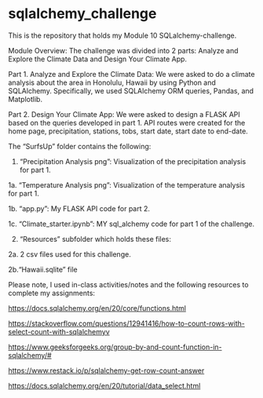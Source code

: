# sqlalchemy_challenge

This is the repository that holds my Module 10 SQLalchemy-challenge.

Module Overview: The challenge was divided into 2 parts: Analyze and Explore the Climate Data and Design Your Climate App.

Part 1. Analyze and Explore the Climate Data: We were asked to do a climate analysis about the area in Honolulu, Hawaii by using Python and SQLAlchemy. Specifically, we used SQLAlchemy ORM queries, Pandas, and Matplotlib. 

Part 2. Design Your Climate App: We were asked to design a FLASK API based on the queries developed in part 1. API routes were created for the home page, precipitation, stations, tobs, start date, start date to end-date.

The “SurfsUp” folder contains the following:

1. “Precipitation Analysis png”: Visualization of the precipitation analysis for part 1.

  1a. “Temperature Analysis png”: Visualization of the temperature analysis for part 1.

  1b. “app.py”: My FLASK API code for part 2.

  1c. “Climate_starter.ipynb”: MY sql_alchemy code for part 1 of the challenge.

2. “Resources” subfolder which holds these files:

  2a. 2 csv files used for this challenge.
  
  2b.“Hawaii.sqlite” file

Please note, I used in-class activities/notes and the following resources to complete my assignments:

https://docs.sqlalchemy.org/en/20/core/functions.html

https://stackoverflow.com/questions/12941416/how-to-count-rows-with-select-count-with-sqlalchemyv

https://www.geeksforgeeks.org/group-by-and-count-function-in-sqlalchemy/#

https://www.restack.io/p/sqlalchemy-get-row-count-answer

https://docs.sqlalchemy.org/en/20/tutorial/data_select.html


